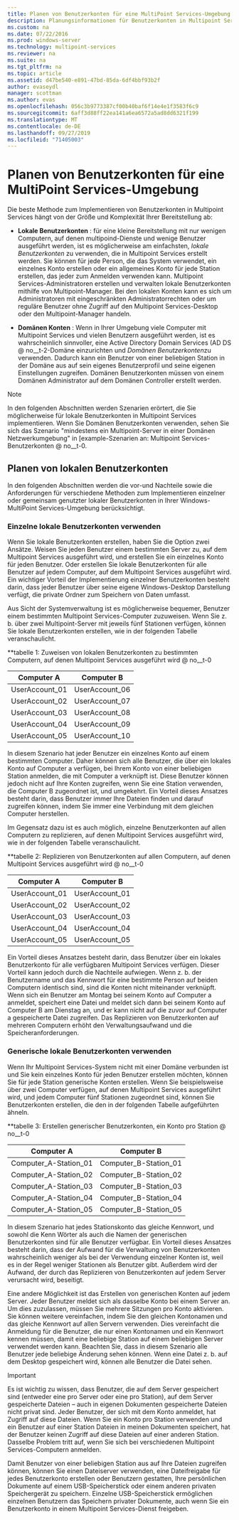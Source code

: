 ```yaml
---
title: Planen von Benutzerkonten für eine MultiPoint Services-Umgebung
description: Planungsinformationen für Benutzerkonten in Multipoint Services
ms.custom: na
ms.date: 07/22/2016
ms.prod: windows-server
ms.technology: multipoint-services
ms.reviewer: na
ms.suite: na
ms.tgt_pltfrm: na
ms.topic: article
ms.assetid: d47be540-e891-47bd-85da-6df4bbf93b2f
author: evaseydl
manager: scottman
ms.author: evas
ms.openlocfilehash: 056c3b9773387cf00b40baf6f14e4e1f3583f6c9
ms.sourcegitcommit: 6aff3d88ff22ea141a6ea6572a5ad8dd6321f199
ms.translationtype: MT
ms.contentlocale: de-DE
ms.lasthandoff: 09/27/2019
ms.locfileid: "71405003"
---
```

# <a name="plan-user-accounts-for-your-multipoint-services-environment"></a>Planen von Benutzerkonten für eine MultiPoint Services-Umgebung
Die beste Methode zum Implementieren von Benutzerkonten in Multipoint Services hängt von der Größe und Komplexität Ihrer Bereitstellung ab:  
  
-   **Lokale Benutzerkonten** : für eine kleine Bereitstellung mit nur wenigen Computern, auf denen multipoind-Dienste und wenige Benutzer ausgeführt werden, ist es möglicherweise am einfachsten, *lokale Benutzerkonten* zu verwenden, die in Multipoint Services erstellt werden. Sie können für jede Person, die das System verwendet, ein einzelnes Konto erstellen oder ein allgemeines Konto für jede Station erstellen, das jeder zum Anmelden verwenden kann. Multipoint Services-Administratoren erstellen und verwalten lokale Benutzerkonten mithilfe von Multipoint-Manager. Bei den lokalen Konten kann es sich um Administratoren mit eingeschränkten Administratorrechten oder um reguläre Benutzer ohne Zugriff auf den Multipoint Services-Desktop oder den Multipoint-Manager handeln.  
  
-   **Domänen Konten** : Wenn in Ihrer Umgebung viele Computer mit Multipoint Services und vielen Benutzern ausgeführt werden, ist es wahrscheinlich sinnvoller, eine Active Directory Domain Services \(AD DS @ no__t-2-Domäne einzurichten und *Domänen Benutzerkonten*zu verwenden. Dadurch kann ein Benutzer von einer beliebigen Station in der Domäne aus auf sein eigenes Benutzerprofil und seine eigenen Einstellungen zugreifen. Domänen Benutzerkonten müssen von einem Domänen Administrator auf dem Domänen Controller erstellt werden.  
  
> [!NOTE]  
> In den folgenden Abschnitten werden Szenarien erörtert, die Sie möglicherweise für lokale Benutzerkonten in Multipoint Services implementieren. Wenn Sie Domänen Benutzerkonten verwenden, sehen Sie sich das Szenario "mindestens ein Multipoint-Server in einer Domänen Netzwerkumgebung" in [example-Szenarien an: Multipoint Services-Benutzerkonten @ no__t-0.  
  
## <a name="planning-local-user-accounts"></a>Planen von lokalen Benutzerkonten  
In den folgenden Abschnitten werden die vor-und Nachteile sowie die Anforderungen für verschiedene Methoden zum Implementieren einzelner oder gemeinsam genutzter lokaler Benutzerkonten in Ihrer Windows-MultiPoint Services-Umgebung berücksichtigt.  
  
### <a name="use-individual-local-user-accounts"></a>Einzelne lokale Benutzerkonten verwenden  
Wenn Sie lokale Benutzerkonten erstellen, haben Sie die Option zwei Ansätze.  Weisen Sie jeden Benutzer einem bestimmten Server zu, auf dem Multipoint Services ausgeführt wird, und erstellen Sie ein einzelnes Konto für jeden Benutzer. Oder erstellen Sie lokale Benutzerkonten für alle Benutzer auf jedem Computer, auf dem Multipoint Services ausgeführt wird. Ein wichtiger Vorteil der Implementierung einzelner Benutzerkonten besteht darin, dass jeder Benutzer über seine eigene Windows-Desktop Darstellung verfügt, die private Ordner zum Speichern von Daten umfasst. 
  
Aus Sicht der Systemverwaltung ist es möglicherweise bequemer, Benutzer einem bestimmten Multipoint Services-Computer zuzuweisen. Wenn Sie z. b. über zwei Multipoint-Server mit jeweils fünf Stationen verfügen, können Sie lokale Benutzerkonten erstellen, wie in der folgenden Tabelle veranschaulicht.  
  
**tabelle 1: Zuweisen von lokalen Benutzerkonten zu bestimmten Computern, auf denen Multipoint Services ausgeführt wird @ no__t-0  
  
|Computer A|Computer B|  
|--------------|--------------|  
|UserAccount_01|UserAccount_06|  
|UserAccount_02|UserAccount_07|  
|UserAccount_03|UserAccount_08|  
|UserAccount_04|UserAccount_09|  
|UserAccount_05|UserAccount_10|  
  
In diesem Szenario hat jeder Benutzer ein einzelnes Konto auf einem bestimmten Computer. Daher können sich alle Benutzer, die über ein lokales Konto auf Computer a verfügen, bei Ihrem Konto von einer beliebigen Station anmelden, die mit Computer a verknüpft ist. Diese Benutzer können jedoch nicht auf Ihre Konten zugreifen, wenn Sie eine Station verwenden, die Computer B zugeordnet ist, und umgekehrt. Ein Vorteil dieses Ansatzes besteht darin, dass Benutzer immer Ihre Dateien finden und darauf zugreifen können, indem Sie immer eine Verbindung mit dem gleichen Computer herstellen.  
  
Im Gegensatz dazu ist es auch möglich, einzelne Benutzerkonten auf allen Computern zu replizieren, auf denen Multipoint Services ausgeführt wird, wie in der folgenden Tabelle veranschaulicht.  
  
**tabelle 2: Replizieren von Benutzerkonten auf allen Computern, auf denen Multipoint Services ausgeführt wird @ no__t-0  
  
|Computer A|Computer B|  
|--------------|--------------|  
|UserAccount_01|UserAccount_01|  
|UserAccount_02|UserAccount_02|  
|UserAccount_03|UserAccount_03|  
|UserAccount_04|UserAccount_04|  
|UserAccount_05|UserAccount_05|  
  
Ein Vorteil dieses Ansatzes besteht darin, dass Benutzer über ein lokales Benutzerkonto für alle verfügbaren Multipoint Services verfügen. Dieser Vorteil kann jedoch durch die Nachteile aufwiegen. Wenn z. b. der Benutzername und das Kennwort für eine bestimmte Person auf beiden Computern identisch sind, sind die Konten nicht miteinander verknüpft. Wenn sich ein Benutzer am Montag bei seinem Konto auf Computer a anmeldet, speichert eine Datei und meldet sich dann bei seinem Konto auf Computer B am Dienstag an, und er kann nicht auf die zuvor auf Computer a gespeicherte Datei zugreifen. Das Replizieren von Benutzerkonten auf mehreren Computern erhöht den Verwaltungsaufwand und die Speicheranforderungen.  
  
### <a name="use-generic-local-user-accounts"></a>Generische lokale Benutzerkonten verwenden  
Wenn Ihr Multipoint Services-System nicht mit einer Domäne verbunden ist und Sie kein einzelnes Konto für jeden Benutzer erstellen möchten, können Sie für jede Station generische Konten erstellen. Wenn Sie beispielsweise über zwei Computer verfügen, auf denen Multipoint Services ausgeführt wird, und jedem Computer fünf Stationen zugeordnet sind, können Sie Benutzerkonten erstellen, die den in der folgenden Tabelle aufgeführten ähneln.  
  
**tabelle 3: Erstellen generischer Benutzerkonten, ein Konto pro Station @ no__t-0  
  
|Computer A|Computer B|  
|--------------|--------------|  
|Computer_A-Station_01|Computer_B-Station_01|  
|Computer_A-Station_02|Computer_B-Station_02|  
|Computer_A-Station_03|Computer_B-Station_03|  
|Computer_A-Station_04|Computer_B-Station_04|  
|Computer_A-Station_05|Computer_B-Station_05|  
  
In diesem Szenario hat jedes Stationskonto das gleiche Kennwort, und sowohl die Kenn Wörter als auch die Namen der generischen Benutzerkonten sind für alle Benutzer verfügbar. Ein Vorteil dieses Ansatzes besteht darin, dass der Aufwand für die Verwaltung von Benutzerkonten wahrscheinlich weniger als bei der Verwendung einzelner Konten ist, weil es in der Regel weniger Stationen als Benutzer gibt. Außerdem wird der Aufwand, der durch das Replizieren von Benutzerkonten auf jedem Server verursacht wird, beseitigt.  
  
Eine andere Möglichkeit ist das Erstellen von generischen Konten auf jedem Server. Jeder Benutzer meldet sich als dasselbe Konto bei einem Server an. Um dies zuzulassen, müssen Sie mehrere Sitzungen pro Konto aktivieren. Sie können weitere vereinfachen, indem Sie den gleichen Kontonamen und das gleiche Kennwort auf allen Servern verwenden. Dies vereinfacht die Anmeldung für die Benutzer, die nur einen Kontonamen und ein Kennwort kennen müssen, damit eine beliebige Station auf einem beliebigen Server verwendet werden kann. Beachten Sie, dass in diesem Szenario alle Benutzer jede beliebige Änderung sehen können. Wenn eine Datei z. b. auf dem Desktop gespeichert wird, können alle Benutzer die Datei sehen.  
  
> [!IMPORTANT]  
> Es ist wichtig zu wissen, dass Benutzer, die auf dem Server gespeichert sind (entweder eine pro Server oder eine pro Station), auf dem Server gespeicherte Dateien – auch in eigenen Dokumenten gespeicherte Dateien nicht privat sind. Jeder Benutzer, der sich mit dem Konto anmeldet, hat Zugriff auf diese Dateien. Wenn Sie ein Konto pro Station verwenden und ein Benutzer auf einer Station Dateien in meinen Dokumenten speichert, hat der Benutzer keinen Zugriff auf diese Dateien auf einer anderen Station. Dasselbe Problem tritt auf, wenn Sie sich bei verschiedenen Multipoint Services-Computern anmelden.  
  
Damit Benutzer von einer beliebigen Station aus auf Ihre Dateien zugreifen können, können Sie einen Dateiserver verwenden, eine Dateifreigabe für jedes Benutzerkonto erstellen oder Benutzern gestatten, Ihre persönlichen Dokumente auf einem USB-Speicherstick oder einem anderen privaten Speichergerät zu speichern. Einzelne USB-Speicherstick ermöglichen einzelnen Benutzern das Speichern privater Dokumente, auch wenn Sie ein Benutzerkonto in einem Multipoint Services-Dienst freigeben.